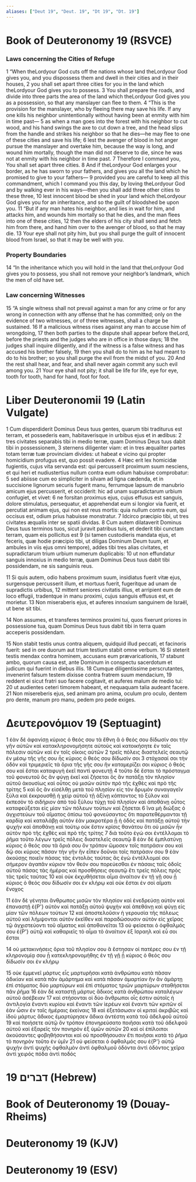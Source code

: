 ```yaml
---
aliases: ["Deut 19", "Deut. 19", "Dt 19", "Dt. 19"]
---
```



# Book of Deuteronomy 19 (RSVCE)

### Laws concerning the Cities of Refuge
1 “When theLordyour God cuts off the nations whose land theLordyour God gives you, and you dispossess them and dwell in their cities and in their houses,
2 you shall set apart three cities for you in the land which theLordyour God gives you to possess.
3 You shall prepare the roads, and divide into three parts the area of the land which theLordyour God gives you as a possession, so that any manslayer can flee to them.
4 “This is the provision for the manslayer, who by fleeing there may save his life. If any one kills his neighbor unintentionally without having been at enmity with him in time past—
5 as when a man goes into the forest with his neighbor to cut wood, and his hand swings the axe to cut down a tree, and the head slips from the handle and strikes his neighbor so that he dies—he may flee to one of these cities and save his life;
6 lest the avenger of blood in hot anger pursue the manslayer and overtake him, because the way is long, and wound him mortally, though the man did not deserve to die, since he was not at enmity with his neighbor in time past.
7 Therefore I command you, You shall set apart three cities.
8 And if theLordyour God enlarges your border, as he has sworn to your fathers, and gives you all the land which he promised to give to your fathers—
9 provided you are careful to keep all this commandment, which I command you this day, by loving theLordyour God and by walking ever in his ways—then you shall add three other cities to these three,
10 lest innocent blood be shed in your land which theLordyour God gives you for an inheritance, and so the guilt of bloodshed be upon you.
11 “But if any man hates his neighbor, and lies in wait for him, and attacks him, and wounds him mortally so that he dies, and the man flees into one of these cities,
12 then the elders of his city shall send and fetch him from there, and hand him over to the avenger of blood, so that he may die.
13 Your eye shall not pity him, but you shall purge the guilt of innocent blood from Israel, so that it may be well with you.
### Property Boundaries
14 “In the inheritance which you will hold in the land that theLordyour God gives you to possess, you shall not remove your neighbor’s landmark, which the men of old have set.
### Law concerning Witnesses
15 “A single witness shall not prevail against a man for any crime or for any wrong in connection with any offense that he has committed; only on the evidence of two witnesses, or of three witnesses, shall a charge be sustained.
16 If a malicious witness rises against any man to accuse him of wrongdoing,
17 then both parties to the dispute shall appear before theLord, before the priests and the judges who are in office in those days;
18 the judges shall inquire diligently, and if the witness is a false witness and has accused his brother falsely,
19 then you shall do to him as he had meant to do to his brother; so you shall purge the evil from the midst of you.
20 And the rest shall hear, and fear, and shall never again commit any such evil among you.
21 Your eye shall not pity; it shall be life for life, eye for eye, tooth for tooth, hand for hand, foot for foot.


# Liber Deuteronomii 19 (Latin Vulgate)

1 Cum disperdiderit Dominus Deus tuus gentes, quarum tibi traditurus est terram, et possederis eam, habitaverisque in urbibus ejus et in ædibus:
2 tres civitates separabis tibi in medio terræ, quam Dominus Deus tuus dabit tibi in possessionem,
3 sternens diligenter viam: et in tres æqualiter partes totam terræ tuæ provinciam divides: ut habeat e vicino qui propter homicidium profugus est, quo possit evadere.
4 Hæc erit lex homicidæ fugientis, cujus vita servanda est: qui percusserit proximum suum nesciens, et qui heri et nudiustertius nullum contra eum odium habuisse comprobatur:
5 sed abiisse cum eo simpliciter in silvam ad ligna cædenda, et in succisione lignorum securis fugerit manu, ferrumque lapsum de manubrio amicum ejus percusserit, et occiderit: hic ad unam supradictarum urbium confugiet, et vivet:
6 ne forsitan proximus ejus, cujus effusus est sanguis, dolore stimulatus, persequatur, et apprehendat eum si longior via fuerit, et percutiat animam ejus, qui non est reus mortis: quia nullum contra eum, qui occisus est, odium prius habuisse monstratur.
7 Idcirco præcipio tibi, ut tres civitates æqualis inter se spatii dividas.
8 Cum autem dilataverit Dominus Deus tuus terminos tuos, sicut juravit patribus tuis, et dederit tibi cunctam terram, quam eis pollicitus est
9 (si tamen custodieris mandata ejus, et feceris, quæ hodie præcipio tibi, ut diligas Dominum Deum tuum, et ambules in viis ejus omni tempore), addes tibi tres alias civitates, et supradictarum trium urbium numerum duplicabis:
10 ut non effundatur sanguis innoxius in medio terræ, quam Dominus Deus tuus dabit tibi possidendam, ne sis sanguinis reus.

11 Si quis autem, odio habens proximum suum, insidiatus fuerit vitæ ejus, surgensque percusserit illum, et mortuus fuerit, fugeritque ad unam de supradictis urbibus,
12 mittent seniores civitatis illius, et arripient eum de loco effugii, tradentque in manu proximi, cujus sanguis effusus est, et morietur.
13 Non miseraberis ejus, et auferes innoxium sanguinem de Israël, ut bene sit tibi.

14 Non assumes, et transferes terminos proximi tui, quos fixerunt priores in possessione tua, quam Dominus Deus tuus dabit tibi in terra quam acceperis possidendam.

15 Non stabit testis unus contra aliquem, quidquid illud peccati, et facinoris fuerit: sed in ore duorum aut trium testium stabit omne verbum.
16 Si steterit testis mendax contra hominem, accusans eum prævaricationis,
17 stabunt ambo, quorum causa est, ante Dominum in conspectu sacerdotum et judicum qui fuerint in diebus illis.
18 Cumque diligentissime perscrutantes, invenerint falsum testem dixisse contra fratrem suum mendacium,
19 reddent ei sicut fratri suo facere cogitavit, et auferes malum de medio tui:
20 ut audientes ceteri timorem habeant, et nequaquam talia audeant facere.
21 Non misereberis ejus, sed animam pro anima, oculum pro oculo, dentem pro dente, manum pro manu, pedem pro pede exiges.


# Δευτερονόμιον 19 (Septuagint)

1 ἐὰν δὲ ἀφανίσῃ κύριος ὁ θεός σου τὰ ἔθνη ἃ ὁ θεός σου δίδωσίν σοι τὴν γῆν αὐτῶν καὶ κατακληρονομήσητε αὐτοὺς καὶ κατοικήσητε ἐν ταῖς πόλεσιν αὐτῶν καὶ ἐν τοῖς οἴκοις αὐτῶν
2 τρεῖς πόλεις διαστελεῖς σεαυτῷ ἐν μέσῳ τῆς γῆς σου ἧς κύριος ὁ θεός σου δίδωσίν σοι
3 στόχασαί σοι τὴν ὁδὸν καὶ τριμεριεῖς τὰ ὅρια τῆς γῆς σου ἣν καταμερίζει σοι κύριος ὁ θεός σου καὶ ἔσται καταφυγὴ ἐκεῖ παντὶ φονευτῇ
4 τοῦτο δὲ ἔσται τὸ πρόσταγμα τοῦ φονευτοῦ ὃς ἂν φύγῃ ἐκεῖ καὶ ζήσεται ὃς ἂν πατάξῃ τὸν πλησίον αὐτοῦ ἀκουσίως καὶ οὗτος οὐ μισῶν αὐτὸν πρὸ τῆς ἐχθὲς καὶ πρὸ τῆς τρίτης
5 καὶ ὃς ἂν εἰσέλθῃ μετὰ τοῦ πλησίον εἰς τὸν δρυμὸν συναγαγεῖν ξύλα καὶ ἐκκρουσθῇ ἡ χεὶρ αὐτοῦ τῇ ἀξίνῃ κόπτοντος τὸ ξύλον καὶ ἐκπεσὸν τὸ σιδήριον ἀπὸ τοῦ ξύλου τύχῃ τοῦ πλησίον καὶ ἀποθάνῃ οὗτος καταφεύξεται εἰς μίαν τῶν πόλεων τούτων καὶ ζήσεται
6 ἵνα μὴ διώξας ὁ ἀγχιστεύων τοῦ αἵματος ὀπίσω τοῦ φονεύσαντος ὅτι παρατεθέρμανται τῇ καρδίᾳ καὶ καταλάβῃ αὐτόν ἐὰν μακροτέρα ᾖ ἡ ὁδός καὶ πατάξῃ αὐτοῦ τὴν ψυχήν καὶ ἀποθάνῃ καὶ τούτῳ οὐκ ἔστιν κρίσις θανάτου ὅτι οὐ μισῶν ἦν αὐτὸν πρὸ τῆς ἐχθὲς καὶ πρὸ τῆς τρίτης
7 διὰ τοῦτο ἐγώ σοι ἐντέλλομαι τὸ ῥῆμα τοῦτο λέγων τρεῖς πόλεις διαστελεῖς σεαυτῷ
8 ἐὰν δὲ ἐμπλατύνῃ κύριος ὁ θεός σου τὰ ὅριά σου ὃν τρόπον ὤμοσεν τοῖς πατράσιν σου καὶ δῷ σοι κύριος πᾶσαν τὴν γῆν ἣν εἶπεν δοῦναι τοῖς πατράσιν σου
9 ἐὰν ἀκούσῃς ποιεῖν πάσας τὰς ἐντολὰς ταύτας ἃς ἐγὼ ἐντέλλομαί σοι σήμερον ἀγαπᾶν κύριον τὸν θεόν σου πορεύεσθαι ἐν πάσαις ταῖς ὁδοῖς αὐτοῦ πάσας τὰς ἡμέρας καὶ προσθήσεις σεαυτῷ ἔτι τρεῖς πόλεις πρὸς τὰς τρεῖς ταύτας
10 καὶ οὐκ ἐκχυθήσεται αἷμα ἀναίτιον ἐν τῇ γῇ σου ᾗ κύριος ὁ θεός σου δίδωσίν σοι ἐν κλήρῳ καὶ οὐκ ἔσται ἐν σοὶ αἵματι ἔνοχος

11 ἐὰν δὲ γένηται ἄνθρωπος μισῶν τὸν πλησίον καὶ ἐνεδρεύσῃ αὐτὸν καὶ ἐπαναστῇ ἐ{P'} αὐτὸν καὶ πατάξῃ αὐτοῦ ψυχήν καὶ ἀπεθάνῃ καὶ φύγῃ εἰς μίαν τῶν πόλεων τούτων
12 καὶ ἀποστελοῦσιν ἡ γερουσία τῆς πόλεως αὐτοῦ καὶ λήμψονται αὐτὸν ἐκεῖθεν καὶ παραδώσουσιν αὐτὸν εἰς χεῖρας τῷ ἀγχιστεύοντι τοῦ αἵματος καὶ ἀποθανεῖται
13 οὐ φείσεται ὁ ὀφθαλμός σου ἐ{P'} αὐτῷ καὶ καθαριεῖς τὸ αἷμα τὸ ἀναίτιον ἐξ Ισραηλ καὶ εὖ σοι ἔσται

14 οὐ μετακινήσεις ὅρια τοῦ πλησίον σου ἃ ἔστησαν οἱ πατέρες σου ἐν τῇ κληρονομίᾳ σου ᾗ κατεκληρονομήθης ἐν τῇ γῇ ᾗ κύριος ὁ θεός σου δίδωσίν σοι ἐν κλήρῳ

15 οὐκ ἐμμενεῖ μάρτυς εἷς μαρτυρῆσαι κατὰ ἀνθρώπου κατὰ πᾶσαν ἀδικίαν καὶ κατὰ πᾶν ἁμάρτημα καὶ κατὰ πᾶσαν ἁμαρτίαν ἣν ἂν ἁμάρτῃ ἐπὶ στόματος δύο μαρτύρων καὶ ἐπὶ στόματος τριῶν μαρτύρων σταθήσεται πᾶν ῥῆμα
16 ἐὰν δὲ καταστῇ μάρτυς ἄδικος κατὰ ἀνθρώπου καταλέγων αὐτοῦ ἀσέβειαν
17 καὶ στήσονται οἱ δύο ἄνθρωποι οἷς ἐστιν αὐτοῖς ἡ ἀντιλογία ἔναντι κυρίου καὶ ἔναντι τῶν ἱερέων καὶ ἔναντι τῶν κριτῶν οἳ ἐὰν ὦσιν ἐν ταῖς ἡμέραις ἐκείναις
18 καὶ ἐξετάσωσιν οἱ κριταὶ ἀκριβῶς καὶ ἰδοὺ μάρτυς ἄδικος ἐμαρτύρησεν ἄδικα ἀντέστη κατὰ τοῦ ἀδελφοῦ αὐτοῦ
19 καὶ ποιήσετε αὐτῷ ὃν τρόπον ἐπονηρεύσατο ποιῆσαι κατὰ τοῦ ἀδελφοῦ αὐτοῦ καὶ ἐξαρεῖς τὸν πονηρὸν ἐξ ὑμῶν αὐτῶν
20 καὶ οἱ ἐπίλοιποι ἀκούσαντες φοβηθήσονται καὶ οὐ προσθήσουσιν ἔτι ποιῆσαι κατὰ τὸ ῥῆμα τὸ πονηρὸν τοῦτο ἐν ὑμῖν
21 οὐ φείσεται ὁ ὀφθαλμός σου ἐ{P'} αὐτῷ ψυχὴν ἀντὶ ψυχῆς ὀφθαλμὸν ἀντὶ ὀφθαλμοῦ ὀδόντα ἀντὶ ὀδόντος χεῖρα ἀντὶ χειρός πόδα ἀντὶ ποδός


# 19 דברים (Hebrew)


# Book of Deuteronomy 19 (Douay-Rheims)


# Deuteronomy 19 (KJV)


# Deuteronomy 19 (ESV)

